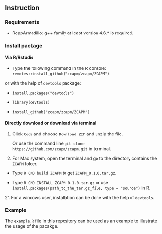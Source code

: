 ## Instruction
### Requirements
* RcppArmadillo: g++ family at least version 4.6.* is required.

### Install package
#### Via R/Rstudio

* Type the following command in the R console: `remotes::install_github("zcapm/zcapm/ZCAPM")`

or with the help of `devtools` package:

* `install.packages("devtools")`

* `library(devtools)`
 
* `install_github("zcapm/zcapm/ZCAPM")`

#### Directly download or download via terminal

1. Click `Code` and choose `Download ZIP` and unzip the file. 
   
   Or use the command line `git clone https://github.com/zcapm/zcapm.git` in terminal. 

2. For Mac system, open the terminal and go to the directory contains the `ZCAPM` folder. 

* Type `R CMD build ZCAPM` to get `ZCAPM_0.1.0.tar.gz`.

* Type `R CMD INSTALL ZCAPM_0.1.0.tar.gz` or use `install.packages(path_to_the_tar.gz_file, type = "source")` in R.

2'. For a windows user, installation can be done with the help of `devtools`. 


### Example
The `example.R` file in this repository can be used as an example to illustrate the usage of the pacakge.

<!--
**zcapm/zcapm** is a ✨ _special_ ✨ repository because its `README.md` (this file) appears on your GitHub profile.
-->
